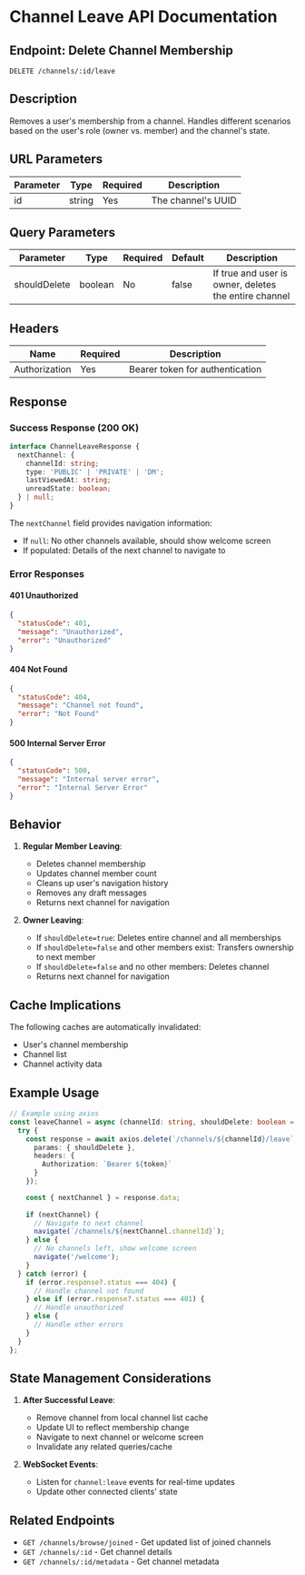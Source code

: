# Channel Leave API Documentation

## Endpoint: Delete Channel Membership
```
DELETE /channels/:id/leave
```

## Description
Removes a user's membership from a channel. Handles different scenarios based on the user's role (owner vs. member) and the channel's state.

## URL Parameters
| Parameter | Type   | Required | Description           |
|-----------|--------|----------|-----------------------|
| id        | string | Yes      | The channel's UUID    |

## Query Parameters
| Parameter     | Type    | Required | Default | Description                                          |
|--------------|---------|----------|---------|------------------------------------------------------|
| shouldDelete | boolean | No       | false   | If true and user is owner, deletes the entire channel|

## Headers
| Name          | Required | Description                        |
|---------------|----------|------------------------------------|
| Authorization | Yes      | Bearer token for authentication    |

## Response

### Success Response (200 OK)
```typescript
interface ChannelLeaveResponse {
  nextChannel: {
    channelId: string;
    type: 'PUBLIC' | 'PRIVATE' | 'DM';
    lastViewedAt: string;
    unreadState: boolean;
  } | null;
}
```

The `nextChannel` field provides navigation information:
- If `null`: No other channels available, should show welcome screen
- If populated: Details of the next channel to navigate to

### Error Responses

#### 401 Unauthorized
```json
{
  "statusCode": 401,
  "message": "Unauthorized",
  "error": "Unauthorized"
}
```

#### 404 Not Found
```json
{
  "statusCode": 404,
  "message": "Channel not found",
  "error": "Not Found"
}
```

#### 500 Internal Server Error
```json
{
  "statusCode": 500,
  "message": "Internal server error",
  "error": "Internal Server Error"
}
```

## Behavior

1. **Regular Member Leaving**:
   - Deletes channel membership
   - Updates channel member count
   - Cleans up user's navigation history
   - Removes any draft messages
   - Returns next channel for navigation

2. **Owner Leaving**:
   - If `shouldDelete=true`: Deletes entire channel and all memberships
   - If `shouldDelete=false` and other members exist: Transfers ownership to next member
   - If `shouldDelete=false` and no other members: Deletes channel
   - Returns next channel for navigation

## Cache Implications
The following caches are automatically invalidated:
- User's channel membership
- Channel list
- Channel activity data

## Example Usage

```typescript
// Example using axios
const leaveChannel = async (channelId: string, shouldDelete: boolean = false) => {
  try {
    const response = await axios.delete(`/channels/${channelId}/leave`, {
      params: { shouldDelete },
      headers: {
        Authorization: `Bearer ${token}`
      }
    });

    const { nextChannel } = response.data;
    
    if (nextChannel) {
      // Navigate to next channel
      navigate(`/channels/${nextChannel.channelId}`);
    } else {
      // No channels left, show welcome screen
      navigate('/welcome');
    }
  } catch (error) {
    if (error.response?.status === 404) {
      // Handle channel not found
    } else if (error.response?.status === 401) {
      // Handle unauthorized
    } else {
      // Handle other errors
    }
  }
};
```

## State Management Considerations

1. **After Successful Leave**:
   - Remove channel from local channel list cache
   - Update UI to reflect membership change
   - Navigate to next channel or welcome screen
   - Invalidate any related queries/cache

2. **WebSocket Events**:
   - Listen for `channel:leave` events for real-time updates
   - Update other connected clients' state

## Related Endpoints
- `GET /channels/browse/joined` - Get updated list of joined channels
- `GET /channels/:id` - Get channel details
- `GET /channels/:id/metadata` - Get channel metadata 